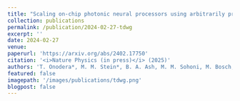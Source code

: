 ```yaml
---
title: "Scaling on-chip photonic neural processors using arbitrarily programmable wave propagation"
collection: publications
permalink: /publication/2024-02-27-tdwg
excerpt: ''
date: 2024-02-27
venue: 
paperurl: 'https://arxiv.org/abs/2402.17750'
citation: '<i>Nature Physics (in press)</i> (2025)'
authors: 'T. Onodera*, M. M. Stein*, B. A. Ash, M. M. Sohoni, M. Bosch, R. Yanagimoto, M. Jankowski, T. P. McKenna, T. Wang, G. Shvets, M. R. Shcherbakov, L. G. Wright, P. L. McMahon'
featured: false
imagepath: '/images/publications/tdwg.png'
blogpost: false
---
```

